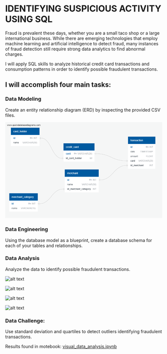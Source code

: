 # IDENTIFYING SUSPICIOUS ACTIVITY USING SQL

Fraud is prevalent these days, whether you are a small taco shop or a large international business. While there are emerging technologies that employ machine learning and artificial intelligence to detect fraud, many instances of fraud detection still require strong data analytics to find abnormal charges.

I will apply SQL skills to analyze historical credit card transactions and consumption patterns in order to identify possible fraudulent transactions.

## I will accomplish four main tasks:

### Data Modeling

Create an entity relationship diagram (ERD) by inspecting the provided CSV files.

![alt text](ERD.png "ERD")
### Data Engineering

Using the database model as a blueprint, create a database schema for each of your tables and relationships. 

### Data Analysis

Analyze the data to identify possible fraudulent transactions.

![alt text](https://github.com/dtcosta/SQL-Suspicious-Activity/blob/master/Resources/bokeh_plot.png)

![alt text](https://github.com/dtcosta/SQL-Suspicious-Activity/blob/master/Resources/bokeh_plot%20(1).png)

![alt text](https://github.com/dtcosta/SQL-Suspicious-Activity/blob/master/Resources/bokeh_plot%20(2).png)

![alt text](https://github.com/dtcosta/SQL-Suspicious-Activity/blob/master/Resources/newplot%20(9).png)

### Data Challenge:

Use standard deviation and quartiles to detect outliers identifying fraudulent transactions.

Results found in motebook: [visual_data_analysis.ipynb](https://github.com/dtcosta/SQL-Suspicious-Activity/blob/master/Code/visual_data_analysis.ipynb)




